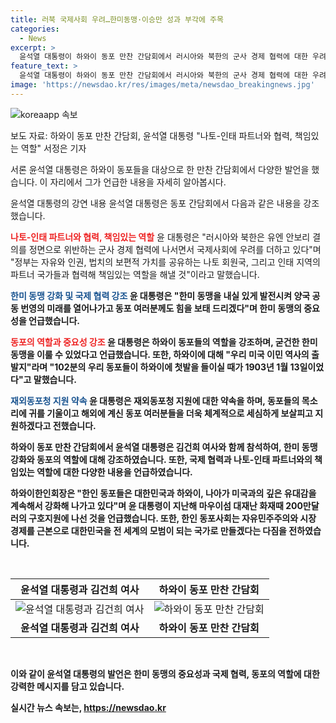 ```yaml
---
title: 러북 국제사회 우려…한미동맹·이승만 성과 부각에 주목
categories:
  - News
excerpt: >
  윤석열 대통령이 하와이 동포 만찬 간담회에서 러시아와 북한의 군사 경제 협력에 대한 우려를 표명하며 나토-인태 파트너와 협력을 강조하고, 한미동맹을 발전시키는 방안과 우크라이나 상황에 대한 입장을 설명하며 동포들의 역할을 강조했습니다. 또한, 재외동포 지원 강화와 동포사회의 한미동맹 강화에 대한 의지를 밝혔습니다. 윤 대통령의 활동에 대한 동포들의 호응과 지지도 함께 언급되었습니다.
feature_text: >
  윤석열 대통령이 하와이 동포 만찬 간담회에서 러시아와 북한의 군사 경제 협력에 대한 우려를 표명하며 나토-인태 파트너와 협력을 강조하고, 한미동맹을 발전시키는 방안과 우크라이나 상황에 대한 입장을 설명하며 동포들의 역할을 강조했습니다. 또한, 재외동포 지원 강화와 동포사회의 한미동맹 강화에 대한 의지를 밝혔습니다. 윤 대통령의 활동에 대한 동포들의 호응과 지지도 함께 언급되었습니다.
image: 'https://newsdao.kr/res/images/meta/newsdao_breakingnews.jpg'
---
```


<p><img src="https://newsdao.kr/res/images/meta/newsdao_breakingnews.jpg" alt="koreaapp 속보" /></p>

<p>보도 자료: 하와이 동포 만찬 간담회, 윤석열 대통령 "나토-인태 파트너와 협력, 책임있는 역할" 서정은 기자</p>

<p>서론
윤석열 대통령은 하와이 동포들을 대상으로 한 만찬 간담회에서 다양한 발언을 했습니다. 이 자리에서 그가 언급한 내용을 자세히 알아봅시다.</p>

<p>윤석열 대통령의 강연 내용
윤석열 대통령은 동포 간담회에서 다음과 같은 내용을 강조했습니다.</p>

<p><b><span style="color: #ee2323;">나토-인태 파트너와 협력, 책임있는 역할</span></b>
윤 대통령은 "러시아와 북한은 유엔 안보리 결의를 정면으로 위반하는 군사 경제 협력에 나서면서 국제사회에 우려를 더하고 있다"며 "정부는 자유와 인권, 법치의 보편적 가치를 공유하는 나토 회원국, 그리고 인태 지역의 파트너 국가들과 협력해 책임있는 역할을 해낼 것"이라고 말했습니다.</p>

<p><b><span style="color: #1a5490;">한미 동맹 강화 및 국제 협력 강조</span><b>
윤 대통령은 "한미 동맹을 내실 있게 발전시켜 양국 공동 번영의 미래를 열어나가고 동포 여러분께도 힘을 보태 드리겠다"며 한미 동맹의 중요성을 언급했습니다.</p>

<p><b><span style="color: #ee2323;">동포의 역할과 중요성 강조</span></b>
윤 대통령은 하와이 동포들의 역할을 강조하며, 굳건한 한미동맹을 이룰 수 있었다고 언급했습니다. 또한, 하와이에 대해 "우리 미국 이민 역사의 출발지"라며 "102분의 우리 동포들이 하와이에 첫발을 들이실 때가 1903년 1월 13일이었다"고 말했습니다.</p>

<p><b><span style="color: #1a5490;">재외동포청 지원 약속</span><b>
윤 대통령은 재외동포청 지원에 대한 약속을 하며, 동포들의 목소리에 귀를 기울이고 해외에 계신 동포 여러분들을 더욱 체계적으로 세심하게 보살피고 지원하겠다고 전했습니다.</p>

<p>하와이 동포 만찬 간담회에서 윤석열 대통령은 김건희 여사와 함께 참석하여, 한미 동맹 강화와 동포의 역할에 대해 강조하였습니다. 또한, 국제 협력과 나토-인태 파트너와의 책임있는 역할에 대한 다양한 내용을 언급하였습니다.</p>

<p>하와이한인회장은 "한인 동포들은 대한민국과 하와이, 나아가 미국과의 깊은 유대감을 계속해서 강화해 나가고 있다"며 윤 대통령이 지난해 마우이섬 대재난 화재때 200만달러의 구호지원에 나선 것을 언급했습니다. 또한, 한인 동포사회는 자유민주주의와 시장 경제를 근본으로 대한민국을 전 세계의 모범이 되는 국가로 만들겠다는 다짐을 전하였습니다.</p>

<p data-ke-size="size16">&nbsp;</p>

<table>
<thead>
<tr>
<th style="text-align: center;">윤석열 대통령과 김건희 여사</th>
<th style="text-align: center;">하와이 동포 만찬 간담회</th>
</tr>
</thead>
<tbody>
<tr>
<td style="text-align: center;"><img src="image1.jpg" alt="윤석열 대통령과 김건희 여사"></td>
<td style="text-align: center;"><img src="image2.jpg" alt="하와이 동포 만찬 간담회"></td>
</tr>
<tr>
<td style="text-align: center;"><b>윤석열 대통령과 김건희 여사</b></td>
<td style="text-align: center;"><b>하와이 동포 만찬 간담회</b></td>
</tr>
</tbody>
</table>

<p data-ke-size="size16">&nbsp;</p>

<p>이와 같이 윤석열 대통령의 발언은 한미 동맹의 중요성과 국제 협력, 동포의 역할에 대한 강력한 메시지를 담고 있습니다.</p>
실시간 뉴스 속보는, <a href="https://newsdao.kr" rel="dofollow">https://newsdao.kr</a>



